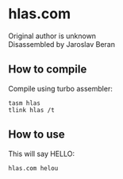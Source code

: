 # hlas.com

Original author is unknown  
Disassembled by Jaroslav Beran

## How to compile
Compile using turbo assembler:
```
tasm hlas
tlink hlas /t
```

## How to use
This will say HELLO:
```
hlas.com helou
```
